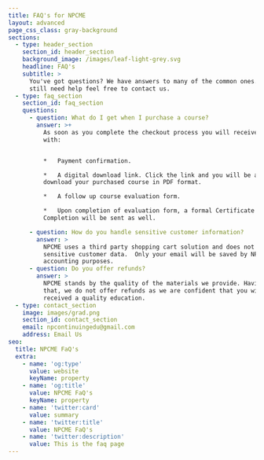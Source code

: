 ```yaml
---
title: FAQ's for NPCME
layout: advanced
page_css_class: gray-background
sections:
  - type: header_section
    section_id: header_section
    background_image: /images/leaf-light-grey.svg
    headline: FAQ's
    subtitle: >
      You've got questions? We have answers to many of the common ones. If you
      still need help feel free to contact us.
  - type: faq_section
    section_id: faq_section
    questions:
      - question: What do I get when I purchase a course?
        answer: >+
          As soon as you complete the checkout process you will receive an email
          with:


          *   Payment confirmation.

          *   A digital download link. Click the link and you will be able to
          download your purchased course in PDF format.

          *   A follow up course evaluation form.

          *   Upon completion of evaluation form, a formal Certificate of
          Completion will be sent as well.

      - question: How do you handle sensitive customer information?
        answer: >
          NPCME uses a third party shopping cart solution and does not store any
          sensitive customer data.  Only your email will be saved by NPCME for
          accounting purposes.
      - question: Do you offer refunds?
        answer: >
          NPCME stands by the quality of the materials we provide. Having said
          that, we do not offer refunds as we are confident that you will have
          received a quality education.
  - type: contact_section
    image: images/grad.png
    section_id: contact_section
    email: npcontinuingedu@gmail.com
    address: Email Us
seo:
  title: NPCME FaQ's
  extra:
    - name: 'og:type'
      value: website
      keyName: property
    - name: 'og:title'
      value: NPCME FaQ's
      keyName: property
    - name: 'twitter:card'
      value: summary
    - name: 'twitter:title'
      value: NPCME FaQ's
    - name: 'twitter:description'
      value: This is the faq page
---
```

